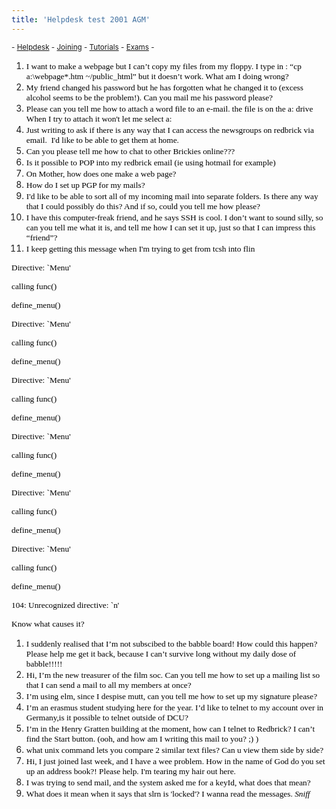 ```yaml
---
title: 'Helpdesk test 2001 AGM'
---
```


 <sub> - [Helpdesk](../../) - [Joining](../../joining) - [Tutorials](../../tutorials) - [Exams](../../exams) -</sub>
1.  <span style="font-size: 10pt; font-family: Comic Sans MS; color: #000000; background-color: transparent; font-weight: normal; font-style: normal; font-variant: normal; text-decoration: none; vertical-align: baseline;">I want to make a webpage but I can’t copy my files from my floppy. I type in : “cp a:\webpage\*.htm ~/public_html” but it doesn’t work. What am I doing wrong?</span>
2.  <span style="font-size: 10pt; font-family: Comic Sans MS; color: #000000; background-color: transparent; font-weight: normal; font-style: normal; font-variant: normal; text-decoration: none; vertical-align: baseline;">My friend changed his password but he has forgotten what he changed it to (excess alcohol seems to be the problem!). Can you mail me his password please?</span>
3.  <span style="font-size: 10pt; font-family: Comic Sans MS; color: #000000; background-color: transparent; font-weight: normal; font-style: normal; font-variant: normal; text-decoration: none; vertical-align: baseline;">Please can you tell me how to attach a word file to an e-mail. the file is on the a: drive When I try to attach it won't let me select a:</span>
4.  <span style="font-size: 10pt; font-family: Comic Sans MS; color: #000000; background-color: transparent; font-weight: normal; font-style: normal; font-variant: normal; text-decoration: none; vertical-align: baseline;">Just writing to ask if there is any way that I can access the newsgroups on redbrick via email.  I'd like to be able to get them at home.</span>
5.  <span style="font-size: 10pt; font-family: Comic Sans MS; color: #000000; background-color: transparent; font-weight: normal; font-style: normal; font-variant: normal; text-decoration: none; vertical-align: baseline;">Can you please tell me how to chat to other Brickies online???</span>
6.  <span style="font-size: 10pt; font-family: Comic Sans MS; color: #000000; background-color: transparent; font-weight: normal; font-style: normal; font-variant: normal; text-decoration: none; vertical-align: baseline;">Is it possible to POP into my redbrick email (ie using hotmail for example)</span>
7.  <span style="font-size: 10pt; font-family: Comic Sans MS; color: #000000; background-color: transparent; font-weight: normal; font-style: normal; font-variant: normal; text-decoration: none; vertical-align: baseline;">On Mother, how does one make a web page?</span>
8.  <span style="font-size: 10pt; font-family: Comic Sans MS; color: #000000; background-color: transparent; font-weight: normal; font-style: normal; font-variant: normal; text-decoration: none; vertical-align: baseline;">How do I set up PGP for my mails?</span>
9.  <span style="font-size: 10pt; font-family: Comic Sans MS; color: #000000; background-color: transparent; font-weight: normal; font-style: normal; font-variant: normal; text-decoration: none; vertical-align: baseline;">I'd like to be able to sort all of my incoming mail into separate folders. Is there any way that I could possibly do this? And if so, could you tell me how please?</span>
10.  <span style="font-size: 10pt; font-family: Comic Sans MS; color: #000000; background-color: transparent; font-weight: normal; font-style: normal; font-variant: normal; text-decoration: none; vertical-align: baseline;">I have this computer-freak friend, and he says SSH is cool. I don’t want to sound silly, so can you tell me what it is, and tell me how I can set it up, just so that I can impress this “friend”?</span>
11.  <span style="font-size: 10pt; font-family: Comic Sans MS; color: #000000; background-color: transparent; font-weight: normal; font-style: normal; font-variant: normal; text-decoration: none; vertical-align: baseline;">I keep getting this message when I'm trying to get from tcsh into flin</span>

<span style="font-size: 10pt; font-family: Comic Sans MS; color: #000000; background-color: transparent; font-weight: normal; font-style: normal; font-variant: normal; text-decoration: none; vertical-align: baseline;">Directive: `Menu'</span>

<span style="font-size: 10pt; font-family: Comic Sans MS; color: #000000; background-color: transparent; font-weight: normal; font-style: normal; font-variant: normal; text-decoration: none; vertical-align: baseline;">calling func()</span>

<span style="font-size: 10pt; font-family: Comic Sans MS; color: #000000; background-color: transparent; font-weight: normal; font-style: normal; font-variant: normal; text-decoration: none; vertical-align: baseline;">define_menu()</span>

<span style="font-size: 10pt; font-family: Comic Sans MS; color: #000000; background-color: transparent; font-weight: normal; font-style: normal; font-variant: normal; text-decoration: none; vertical-align: baseline;">Directive: `Menu'</span>

<span style="font-size: 10pt; font-family: Comic Sans MS; color: #000000; background-color: transparent; font-weight: normal; font-style: normal; font-variant: normal; text-decoration: none; vertical-align: baseline;">calling func()</span>

<span style="font-size: 10pt; font-family: Comic Sans MS; color: #000000; background-color: transparent; font-weight: normal; font-style: normal; font-variant: normal; text-decoration: none; vertical-align: baseline;">define_menu()</span>

<span style="font-size: 10pt; font-family: Comic Sans MS; color: #000000; background-color: transparent; font-weight: normal; font-style: normal; font-variant: normal; text-decoration: none; vertical-align: baseline;">Directive: `Menu'</span>

<span style="font-size: 10pt; font-family: Comic Sans MS; color: #000000; background-color: transparent; font-weight: normal; font-style: normal; font-variant: normal; text-decoration: none; vertical-align: baseline;">calling func()</span>

<span style="font-size: 10pt; font-family: Comic Sans MS; color: #000000; background-color: transparent; font-weight: normal; font-style: normal; font-variant: normal; text-decoration: none; vertical-align: baseline;">define_menu()</span>

<span style="font-size: 10pt; font-family: Comic Sans MS; color: #000000; background-color: transparent; font-weight: normal; font-style: normal; font-variant: normal; text-decoration: none; vertical-align: baseline;">Directive: `Menu'</span>

<span style="font-size: 10pt; font-family: Comic Sans MS; color: #000000; background-color: transparent; font-weight: normal; font-style: normal; font-variant: normal; text-decoration: none; vertical-align: baseline;">calling func()</span>

<span style="font-size: 10pt; font-family: Comic Sans MS; color: #000000; background-color: transparent; font-weight: normal; font-style: normal; font-variant: normal; text-decoration: none; vertical-align: baseline;">define_menu()</span>

<span style="font-size: 10pt; font-family: Comic Sans MS; color: #000000; background-color: transparent; font-weight: normal; font-style: normal; font-variant: normal; text-decoration: none; vertical-align: baseline;">Directive: `Menu'</span>

<span style="font-size: 10pt; font-family: Comic Sans MS; color: #000000; background-color: transparent; font-weight: normal; font-style: normal; font-variant: normal; text-decoration: none; vertical-align: baseline;">calling func()</span>

<span style="font-size: 10pt; font-family: Comic Sans MS; color: #000000; background-color: transparent; font-weight: normal; font-style: normal; font-variant: normal; text-decoration: none; vertical-align: baseline;">define_menu()</span>

<span style="font-size: 10pt; font-family: Comic Sans MS; color: #000000; background-color: transparent; font-weight: normal; font-style: normal; font-variant: normal; text-decoration: none; vertical-align: baseline;">Directive: `Menu'</span>

<span style="font-size: 10pt; font-family: Comic Sans MS; color: #000000; background-color: transparent; font-weight: normal; font-style: normal; font-variant: normal; text-decoration: none; vertical-align: baseline;">calling func()</span>

<span style="font-size: 10pt; font-family: Comic Sans MS; color: #000000; background-color: transparent; font-weight: normal; font-style: normal; font-variant: normal; text-decoration: none; vertical-align: baseline;">define_menu()</span>

<span style="font-size: 10pt; font-family: Comic Sans MS; color: #000000; background-color: transparent; font-weight: normal; font-style: normal; font-variant: normal; text-decoration: none; vertical-align: baseline;">104: Unrecognized directive: `n'</span>

<span style="font-size: 10pt; font-family: Comic Sans MS; color: #000000; background-color: transparent; font-weight: normal; font-style: normal; font-variant: normal; text-decoration: none; vertical-align: baseline;">Know what causes it?</span>

1.  <span style="font-size: 10pt; font-family: Comic Sans MS; color: #000000; background-color: transparent; font-weight: normal; font-style: normal; font-variant: normal; text-decoration: none; vertical-align: baseline;">I suddenly realised that I’m not subscibed to the babble board! How could this happen? Please help me get it back, because I can’t survive long without my daily dose of babble!!!!!</span>
2.  <span style="font-size: 10pt; font-family: Comic Sans MS; color: #000000; background-color: transparent; font-weight: normal; font-style: normal; font-variant: normal; text-decoration: none; vertical-align: baseline;">Hi, I’m the new treasurer of the film soc. Can you tell me how to set up a mailing list so that I can send a mail to all my members at once?</span>
3.  <span style="font-size: 10pt; font-family: Comic Sans MS; color: #000000; background-color: transparent; font-weight: normal; font-style: normal; font-variant: normal; text-decoration: none; vertical-align: baseline;">I’m using elm, since I despise mutt, can you tell me how to set up my signature please?</span>
4.  <span style="font-size: 10pt; font-family: Comic Sans MS; color: #000000; background-color: transparent; font-weight: normal; font-style: normal; font-variant: normal; text-decoration: none; vertical-align: baseline;">I’m an erasmus student studying here for the year. I’d like to telnet to my account over in Germany,is it possible to telnet outside of DCU?</span>
5.  <span style="font-size: 10pt; font-family: Comic Sans MS; color: #000000; background-color: transparent; font-weight: normal; font-style: normal; font-variant: normal; text-decoration: none; vertical-align: baseline;">I’m in the Henry Gratten building at the moment, how can I telnet to Redbrick? I can’t find the Start button. (ooh, and how am I writing this mail to you? ;) )</span>
6.  <span style="font-size: 10pt; font-family: Comic Sans MS; color: #000000; background-color: transparent; font-weight: normal; font-style: normal; font-variant: normal; text-decoration: none; vertical-align: baseline;">what unix command lets you compare 2 similar text files? Can u view them side by side?</span>
7.  <span style="font-size: 10pt; font-family: Comic Sans MS; color: #000000; background-color: transparent; font-weight: normal; font-style: normal; font-variant: normal; text-decoration: none; vertical-align: baseline;">Hi, I just joined last week, and I have a wee problem. How in the name of God do you set up an address book?! Please help. I'm tearing my hair out here.</span>
8.  <span style="font-size: 10pt; font-family: Comic Sans MS; color: #000000; background-color: transparent; font-weight: normal; font-style: normal; font-variant: normal; text-decoration: none; vertical-align: baseline;">I was trying to send mail, and the system asked me for a keyId, what does that mean?</span>
9.  <span style="font-size: 10pt; font-family: Comic Sans MS; color: #000000; background-color: transparent; font-weight: normal; font-style: normal; font-variant: normal; text-decoration: none; vertical-align: baseline;">What does it mean when it says that slrn is 'locked'? I wanna read the messages. *Sniff*</span>